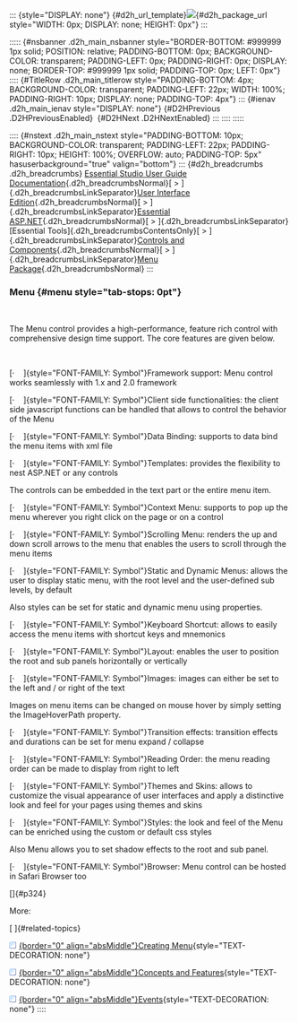 ::: {style="DISPLAY: none"}
[](ms-xhelp:///?Id=d2h_url_template){#d2h_url_template}![](!package_url!){#d2h_package_url style="WIDTH: 0px; DISPLAY: none; HEIGHT: 0px"}
:::

::::: {#nsbanner .d2h_main_nsbanner style="BORDER-BOTTOM: #999999 1px solid; POSITION: relative; PADDING-BOTTOM: 0px; BACKGROUND-COLOR: transparent; PADDING-LEFT: 0px; PADDING-RIGHT: 0px; DISPLAY: none; BORDER-TOP: #999999 1px solid; PADDING-TOP: 0px; LEFT: 0px"}
:::: {#TitleRow .d2h_main_titlerow style="PADDING-BOTTOM: 4px; BACKGROUND-COLOR: transparent; PADDING-LEFT: 22px; WIDTH: 100%; PADDING-RIGHT: 10px; DISPLAY: none; PADDING-TOP: 4px"}
::: {#ienav .d2h_main_ienav style="DISPLAY: none"}
[](ms-xhelp:///?Id=27f9227a-b627-4779-9711-004a19171498){#D2HPrevious .D2HPreviousEnabled}  [](ms-xhelp:///?Id=d60cb43f-8b55-4a9b-ba2a-7d1e5a32f91a){#D2HNext .D2HNextEnabled}
:::
::::
:::::

:::: {#nstext .d2h_main_nstext style="PADDING-BOTTOM: 10px; BACKGROUND-COLOR: transparent; PADDING-LEFT: 22px; PADDING-RIGHT: 10px; HEIGHT: 100%; OVERFLOW: auto; PADDING-TOP: 5px" hasuserbackground="true" valign="bottom"}
::: {#d2h_breadcrumbs .d2h_breadcrumbs}
[Essential Studio User Guide Documentation](ms-xhelp:///?Id=12457748-09e3-4d74-a240-8e049cedf030){.d2h_breadcrumbsNormal}[ \> ]{.d2h_breadcrumbsLinkSeparator}[User Interface Edition](ms-xhelp:///?Id=c29296b7-531c-413b-a0ec-488ca1f7f669){.d2h_breadcrumbsNormal}[ \> ]{.d2h_breadcrumbsLinkSeparator}[Essential ASP.NET](ms-xhelp:///?Id=25c35330-c127-4dad-9a92-ed79dc7261a6){.d2h_breadcrumbsNormal}[ \> ]{.d2h_breadcrumbsLinkSeparator}[Essential Tools]{.d2h_breadcrumbsContentsOnly}[ \> ]{.d2h_breadcrumbsLinkSeparator}[Controls and Components](ms-xhelp:///?Id=99dc3762-3a6c-4306-b62b-5aa347ed3105){.d2h_breadcrumbsNormal}[ \> ]{.d2h_breadcrumbsLinkSeparator}[Menu Package](ms-xhelp:///?Id=27f9227a-b627-4779-9711-004a19171498){.d2h_breadcrumbsNormal}
:::

### Menu {#menu style="tab-stops: 0pt"}

 

The Menu control provides a high-performance, feature rich control with comprehensive design time support. The core features are given below.

 

[·    ]{style="FONT-FAMILY: Symbol"}Framework support: Menu control works seamlessly with 1.x and 2.0 framework

[·    ]{style="FONT-FAMILY: Symbol"}Client side functionalities: the client side javascript functions can be handled that allows to control the behavior of the Menu

[·    ]{style="FONT-FAMILY: Symbol"}Data Binding: supports to data bind the menu items with xml file

[·    ]{style="FONT-FAMILY: Symbol"}Templates: provides the flexibility to nest ASP.NET or any controls

The controls can be embedded in the text part or the entire menu item.

[·    ]{style="FONT-FAMILY: Symbol"}Context Menu: supports to pop up the menu wherever you right click on the page or on a control

[·    ]{style="FONT-FAMILY: Symbol"}Scrolling Menu: renders the up and down scroll arrows to the menu that enables the users to scroll through the menu items

[·    ]{style="FONT-FAMILY: Symbol"}Static and Dynamic Menus: allows the user to display static menu, with the root level and the user-defined sub levels, by default

Also styles can be set for static and dynamic menu using properties.

[·    ]{style="FONT-FAMILY: Symbol"}Keyboard Shortcut: allows to easily access the menu items with shortcut keys and mnemonics

[·    ]{style="FONT-FAMILY: Symbol"}Layout: enables the user to position the root and sub panels horizontally or vertically

[·    ]{style="FONT-FAMILY: Symbol"}Images: images can either be set to the left and / or right of the text

Images on menu items can be changed on mouse hover by simply setting the ImageHoverPath property.

[·    ]{style="FONT-FAMILY: Symbol"}Transition effects: transition effects and durations can be set for menu expand / collapse

[·    ]{style="FONT-FAMILY: Symbol"}Reading Order: the menu reading order can be made to display from right to left

[·    ]{style="FONT-FAMILY: Symbol"}Themes and Skins: allows to customize the visual appearance of user interfaces and apply a distinctive look and feel for your pages using themes and skins

[·    ]{style="FONT-FAMILY: Symbol"}Styles: the look and feel of the Menu can be enriched using the custom or default css styles

Also Menu allows you to set shadow effects to the root and sub panel.

[·    ]{style="FONT-FAMILY: Symbol"}Browser: Menu control can be hosted in Safari Browser too

[]{#p324} 

More:

[ ]{#related-topics}

[![](button.gif){border="0" align="absMiddle"}Creating Menu](ms-xhelp:///?Id=4ee0ef8c-4e29-4555-b6c0-ba8c8e7dca5e){style="TEXT-DECORATION: none"}

[![](button.gif){border="0" align="absMiddle"}Concepts and Features](ms-xhelp:///?Id=586aad7b-ccba-4cb9-9135-35c3b4acc06d){style="TEXT-DECORATION: none"}

[![](button.gif){border="0" align="absMiddle"}Events](ms-xhelp:///?Id=c9e21dcd-b69a-45b9-b274-d909fd17994f){style="TEXT-DECORATION: none"}
::::
